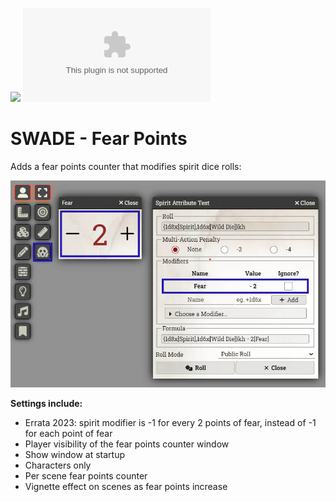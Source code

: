 ![](https://img.shields.io/badge/Foundry-v11-informational)
![Latest Release Download Count](https://img.shields.io/github/downloads/DarKDinDoN/swade-fear-points/latest/module.zip)

# SWADE - Fear Points

Adds a fear points counter that modifies spirit dice rolls:

![](./screenshot-1.jpg)

**Settings include:**

- Errata 2023: spirit modifier is -1 for every 2 points of fear, instead of -1 for each point of fear
- Player visibility of the fear points counter window
- Show window at startup
- Characters only
- Per scene fear points counter
- Vignette effect on scenes as fear points increase
